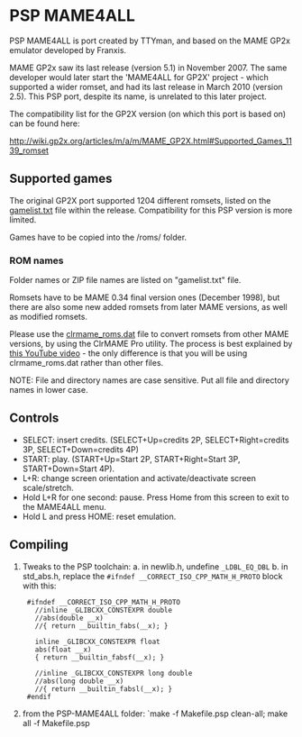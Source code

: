 # PSP MAME4ALL
PSP MAME4ALL is port created by TTYman, and based on the MAME GP2x emulator developed by Franxis. 

MAME GP2x saw its last release (version 5.1) in November 2007. The same developer would later start the 'MAME4ALL for GP2X' project - which supported a wider romset, and had its last release in March 2010 (version 2.5). This PSP port, despite its name, is unrelated to this later project.

The compatibility list for the GP2X version (on which this port is based on) can be found here:

http://wiki.gp2x.org/articles/m/a/m/MAME_GP2X.html#Supported_Games_1139_romset

## Supported games

The original GP2X port supported 1204 different romsets, listed on the [gamelist.txt](https://github.com/PSP-Archive/PSP-MAME4ALL/blob/main/data/gamelist.txt) file within the release. Compatibility for this PSP version is more limited.

Games have to be copied into the /roms/ folder.

### ROM names

Folder names or ZIP file names are listed on "gamelist.txt" file.

Romsets have to be MAME 0.34 final version ones (December 1998), but there are also some new added romsets from later MAME versions, as well as modified romsets.

Please use the [clrmame_roms.dat](https://github.com/PSP-Archive/PSP-MAME4ALL/blob/main/data/clrmame_roms.dat) file to convert romsets from other MAME versions, by using the ClrMAME Pro utility. The process is best explained by [this YouTube video](https://www.youtube.com/watch?v=_lssz2pAba8) - the only difference is that you will be using clrmame_roms.dat rather than other files.

NOTE: File and directory names are case sensitive. Put all file and directory names in lower case.

## Controls

- SELECT: insert credits. (SELECT+Up=credits 2P, SELECT+Right=credits 3P, SELECT+Down=credits 4P)
- START: play. (START+Up=Start 2P, START+Right=Start 3P, START+Down=Start 4P).
- L+R: change screen orientation and activate/deactivate screen scale/stretch.
- Hold L+R for one second: pause. Press Home from this screen to exit to the MAME4ALL menu.
- Hold L and press HOME: reset emulation.

## Compiling
1. Tweaks to the PSP toolchain:
	a. in newlib.h, undefine `_LDBL_EQ_DBL`
	b. in std_abs.h, replace the `#ifndef __CORRECT_ISO_CPP_MATH_H_PROTO` block with this:
	
		#ifndef __CORRECT_ISO_CPP_MATH_H_PROTO
		  //inline _GLIBCXX_CONSTEXPR double
		  //abs(double __x)
		  //{ return __builtin_fabs(__x); }

		  inline _GLIBCXX_CONSTEXPR float
		  abs(float __x)
		  { return __builtin_fabsf(__x); }

		  //inline _GLIBCXX_CONSTEXPR long double
		  //abs(long double __x)
		  //{ return __builtin_fabsl(__x); }
		#endif
		
2. from the PSP-MAME4ALL folder:
	`make -f Makefile.psp clean-all; make all -f Makefile.psp
